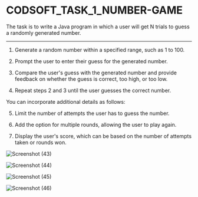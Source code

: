 # CODSOFT_TASK_1_NUMBER-GAME
The task is to write a Java program in which a user will get N trials to guess a randomly generated number.
____________________________________________________________________________________________________________________________________________________________________________
1. Generate a random number within a specified range, such as 1 to 100.

2. Prompt the user to enter their guess for the generated number.

3. Compare the user's guess with the generated number and provide feedback on whether the guess
is correct, too high, or too low.

4. Repeat steps 2 and 3 until the user guesses the correct number.

  You can incorporate additional details as follows:

5. Limit the number of attempts the user has to guess the number.
  
6. Add the option for multiple rounds, allowing the user to play again.
  
7. Display the user's score, which can be based on the number of attempts taken or rounds won.
   
![Screenshot (43)](https://github.com/Rithi21/CODSOFT_TASK_1_NUMBER-GAME/assets/102675256/aa2b2485-24d6-4936-b6cc-17d9929e0983)

![Screenshot (44)](https://github.com/Rithi21/CODSOFT_TASK_1_NUMBER-GAME/assets/102675256/d821df16-9140-493f-a41c-cccc57ecbbbe)

![Screenshot (45)](https://github.com/Rithi21/CODSOFT_TASK_1_NUMBER-GAME/assets/102675256/9be33842-74eb-4a03-b1a3-99afc75cbf88)

![Screenshot (46)](https://github.com/Rithi21/CODSOFT_TASK_1_NUMBER-GAME/assets/102675256/f0fd96e0-747d-47c1-8dc1-0cedcbdd3518)
